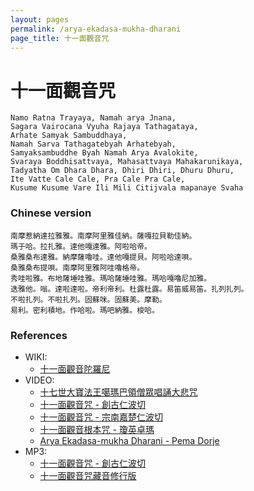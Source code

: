 ```yaml
---
layout: pages
permalink: /arya-ekadasa-mukha-dharani
page_title: 十一面觀音咒
---
```


# 十一面觀音咒

```
Namo Ratna Trayaya, Namah arya Jnana,
Sagara Vairocana Vyuha Rajaya Tathagataya,
Arhate Samyak Sambuddhaya,
Namah Sarva Tathagatebyah Arhatebyah,
Samyaksambuddhe Byah Namah Arya Avalokite,
Svaraya Boddhisattvaya, Mahasattvaya Mahakarunikaya,
Tadyatha Om Dhara Dhara, Dhiri Dhiri, Dhuru Dhuru,
Ite Vatte Cale Cale, Pra Cale Pra Cale,
Kusume Kusume Vare Ili Mili Citijvala mapanaye Svaha
```

### Chinese version

```
南摩惹納達拉雅雅。南摩阿里雅佳納。薩嘎拉貝勒佳納。
瑪于哈。拉扎雅。達他嘎達雅。阿啦哈帝。
桑雅桑布達雅。納摩薩嚕哇。達他嘎提貝。阿啦哈達唄。
桑雅桑布提唄。南摩阿里雅阿哇嚕格帝。
秀哇啦雅。布地薩埵哇雅。瑪哈薩埵哇雅。瑪哈嘎嚕尼加雅。
迭雅他。嗡。達啦達啦。帝利帝利。杜露杜露。易笛威易笛。扎列扎列。
不啦扎列。不啦扎列。固蘇咪。固蘇美。摩勒。
易利。密利積地。作哈啦。瑪吧納雅。梭哈。
```

### References

- WIKI:
  - [十一面觀音陀羅尼](https://zh.wikipedia.org/wiki/十一面觀音陀羅尼)
- VIDEO:
  - [十七世大寶法王噶瑪巴領僧眾唱誦大悲咒](https://www.youtube.com/watch?v=d8R3psUzsc4)
  - [十一面觀音咒 - 創古仁波切](https://www.youtube.com/watch?v=jhu0OjGRvhs)
  - [十一面觀音咒 - 宗南嘉楚仁波切](https://www.youtube.com/watch?v=pjeJj6Abur0)
  - [十一面觀音根本咒 - 瓊英卓瑪](https://www.youtube.com/watch?v=kX0PM0yCY-4)
  - [Arya Ekadasa-mukha Dharani - Pema Dorje](https://www.youtube.com/watch?v=068pVhe_A3s)
- MP3:
  - [十一面觀音咒 - 創古仁波切](http://download.buda.idv.tw/music/DBZFY16.mp3)
  - [十一面觀音咒藏音修行版](http://download.buda.idv.tw/music/DBZFY04.mp3)
